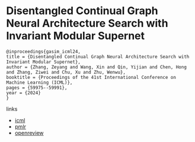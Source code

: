 # Disentangled Continual Graph Neural Architecture Search with Invariant Modular Supernet

```
@inproceedings{gasim_icml24,
title = {Disentangled Continual Graph Neural Architecture Search with Invariant Modular Supernet},
author = {Zhang, Zeyang and Wang, Xin and Qin, Yijian and Chen, Hong and Zhang, Ziwei and Chu, Xu and Zhu, Wenwu},
booktitle = {Proceedings of the 41st International Conference on Machine Learning (ICML)},
pages = {59975--59991},
year = {2024}
}
```

links
- [icml](https://icml.cc/Conferences/2024/Schedule?showEvent=34455)
- [pmlr](https://proceedings.mlr.press/v235/zhang24bm.html)
- [openreview](https://openreview.net/forum?id=Hg7C5YYifi)
